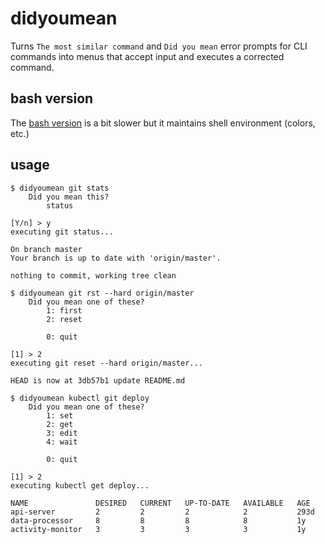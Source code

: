 # didyoumean

Turns `The most similar command` and `Did you mean` error prompts for CLI commands into menus that accept input and executes a corrected command.

## bash version

The [bash version](didyoumean.sh) is a bit slower but it maintains shell environment (colors, etc.)

## usage

```
$ didyoumean git stats
    Did you mean this?
        status

[Y/n] > y
executing git status...

On branch master
Your branch is up to date with 'origin/master'.

nothing to commit, working tree clean
```

```
$ didyoumean git rst --hard origin/master
    Did you mean one of these?
        1: first
        2: reset

        0: quit

[1] > 2
executing git reset --hard origin/master...

HEAD is now at 3db57b1 update README.md
```

```
$ didyoumean kubectl git deploy
    Did you mean one of these?
        1: set
        2: get
        3: edit
        4: wait

        0: quit

[1] > 2
executing kubectl get deploy...

NAME               DESIRED   CURRENT   UP-TO-DATE   AVAILABLE   AGE
api-server         2         2         2            2           293d
data-processor     8         8         8            8           1y
activity-monitor   3         3         3            3           1y
```
